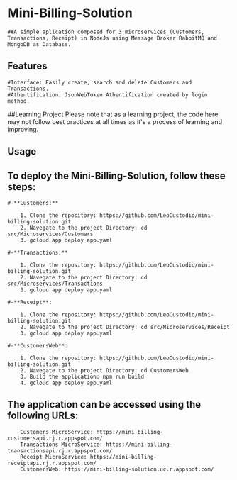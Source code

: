 # **Mini-Billing-Solution**
    ##A simple aplication composed for 3 microservices (Customers, Transactions, Receipt) in NodeJs using Message Broker RabbitMQ and MongoDB as Database.


## **Features**
    #Interface: Easily create, search and delete Customers and Transactions.
    #Athentification: JsonWebToken Athentification created by login method.
##Learning Project
Please note that as a learning project, the code here may not follow best practices at all times as it's a process of learning and improving.


## **Usage**

## To deploy the Mini-Billing-Solution, follow these steps:

    #-**Customers:**

        1. Clone the repository: https://github.com/LeoCustodio/mini-billing-solution.git
        2. Navegate to the project Directory: cd src/Microservices/Customers
        3. gcloud app deploy app.yaml

    #-**Transactions:**

        1. Clone the repository: https://github.com/LeoCustodio/mini-billing-solution.git
        2. Navegate to the project Directory: cd src/Microservices/Transactions
        3. gcloud app deploy app.yaml

    #-**Receipt**:

        1. Clone the repository: https://github.com/LeoCustodio/mini-billing-solution.git
        2. Navegate to the project Directory: cd src/Microservices/Receipt
        3. gcloud app deploy app.yaml
    
    #-**CustomersWeb**:

        1. Clone the repository: https://github.com/LeoCustodio/mini-billing-solution.git
        2. Navegate to the project Directory: cd CustomersWeb
        3. Build the application: npm run build
        4. gcloud app deploy app.yaml

## The application can be accessed using the following URLs:
        
        Customers MicroService: https://mini-billing-customersapi.rj.r.appspot.com/
        Transactions MicroService: https://mini-billing-transactionsapi.rj.r.appspot.com/
        Receipt MicroService: https://mini-billing-receiptapi.rj.r.appspot.com/
        CustomersWeb: https://mini-billing-solution.uc.r.appspot.com/